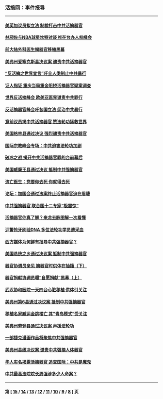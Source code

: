 ### 活摘网：事件报导
---
#### [美英加议员拟立法 制裁打击中共活摘器官](../../pages/nf5877/n13430251.md?01190430) 
#### [林昶佐与NBA球星坎特对谈 推在台办人权峰会](../../pages/nf5877/n13414467.md?01190430) 
#### [前大陆外科医生揭器官移植黑幕](../../pages/nf5877/n13401416.md?01190430) 
#### [美弗州爱塞克斯县决议案 谴责中共活摘器官](../../pages/nf5877/n13320919.md?01190430) 
#### [“反活摘之世界宣言”吁全人类制止中共暴行](../../pages/nf5877/n13259730.md?01190430) 
#### [证人指证 重庆当局重金阻挠活摘器官疑案调查](../../pages/nf5877/n13259127.md?01190430) 
#### [世界反活摘峰会 欧美亚医界谴责中共罪行](../../pages/nf5877/n13253550.md?01190430) 
#### [反活摘器官峰会吁各国立法 惩治中共暴行](../../pages/nf5877/n13245052.md?01190430) 
#### [意前议员揭中共活摘器官 赞法轮功拯救世界](../../pages/nf5877/n13203445.md?01190430) 
#### [美国格林县通过决议 强烈谴责中共活摘器官](../../pages/nf5877/n13119367.md?01190430) 
#### [国际宗教峰会专场：中共迫害法轮功加剧](../../pages/nf5877/n13088279.md?01190430) 
#### [破冰之战 揭开中共活摘器官罪的台前幕后](../../pages/nf5877/n13082457.md?01190430) 
#### [美国威廉王县通过决议 抵制中共强摘器官](../../pages/nf5877/n13056521.md?01190430) 
#### [流亡医生：党要你去死 你就得去死](../../pages/nf5877/n13052835.md?01190430) 
#### [论坛：加国会通过法案终止活摘器官迫在眉睫](../../pages/nf5877/n13029839.md?01190430) 
#### [中共强摘器官 联合国十二专家“极震惊”](../../pages/nf5877/n13024313.md?01190430) 
#### [活摘器官你真了解？来龙去脉图解一次看懂](../../pages/nf5877/n13013820.md?01190430) 
#### [沪警抢牙刷验DNA 多位法轮功学员遭采血](../../pages/nf5877/n12969218.md?01190430) 
#### [西方媒体为何鲜有报导中共强摘器官？](../../pages/nf5877/n12932034.md?01190430) 
#### [美国总统之乡通过决议案 抵制中共强摘器官](../../pages/nf5877/n12908242.md?01190430) 
#### [器官协调员亲见 摘器官时供体在抽搐（下）](../../pages/nf5877/n12898622.md?01190430) 
#### [器官捐献协调员曝“自愿捐献”黑幕（上）](../../pages/nf5877/n12878830.md?01190430) 
#### [武汉协和医院一天四台心脏移植 供体引关注](../../pages/nf5877/n12863175.md?01190430) 
#### [美弗州第6县通过决议案 抵制中共强摘器官](../../pages/nf5877/n12805218.md?01190430) 
#### [移植名家臧运金跳楼亡 其“青岛模式”受关注](../../pages/nf5877/n12803746.md?01190430) 
#### [美弗州劳登县通过决议案 声援法轮功](../../pages/nf5877/n12785715.md?01190430) 
#### [一部捷克漫画作品将聚焦中共强摘器官](../../pages/nf5877/n12785954.md?01190430) 
#### [美弗州县级决议案 谴责中共强摘人体器官](../../pages/nf5877/n12721290.md?01190430) 
#### [华人实名揭露活摘器官 追查国际：中共是魔鬼](../../pages/nf5877/n12691724.md?01190430) 
#### [中共最高法院院长周强涉多少人命案？](../../pages/nf5877/n12678074.md?01190430) 

---
#### 第 [ [15](./15.md?01190430) / [14](./14.md?01190430) / [13](./13.md?01190430) / [12](./12.md?01190430) / [11](./11.md?01190430) / [10](./10.md?01190430) / [9](./9.md?01190430) / [8](./8.md?01190430) ] 页
